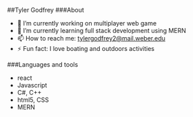 ##Tyler Godfrey
###About
- 🔭 I’m currently working on multiplayer web game
- 🌱 I’m currently learning full stack development using MERN
- 📫 How to reach me: tylergodfrey2@mail.weber.edu 
- ⚡ Fun fact: I love boating and outdoors activities

###Languages and tools
- react
- Javascript 
- C#, C++
- html5, CSS
- MERN